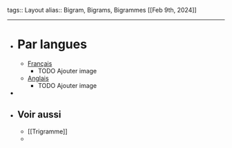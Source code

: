 tags:: Layout
alias:: Bigram, Bigrams, Bigrammes
[[Feb 9th, 2024]]
***

- # Par langues
	- [Français](https://www.dcode.fr/bigrammes)
		- TODO Ajouter image
	- [Anglais](https://www.dcode.fr/bigrams)
		- TODO Ajouter image
-
- ## Voir aussi
	- [[Trigramme]]
	-